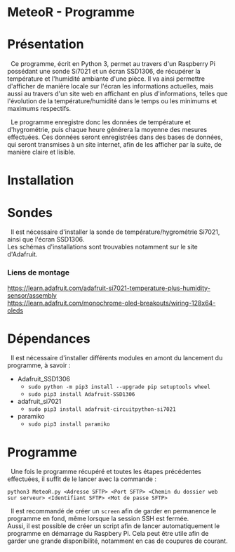 # MeteoR - Programme

# **Présentation**
  Ce programme, écrit en Python 3, permet au travers d'un Raspberry Pi possédant une sonde Si7021 et un écran SSD1306,
de récupérer la température et l'humidité ambiante d'une pièce. Il va ainsi permettre d'afficher de manière locale sur l'écran les informations actuelles, mais aussi au travers d'un site web en affichant en plus d'informations, telles que l'évolution de la température/humidité dans le temps ou les minimums et maximums respectifs.

  Le programme enregistre donc les données de température et d'hygrométrie, puis chaque heure générera la moyenne des mesures effectuées. Ces données seront enregistrées dans des bases de données, qui seront transmises à un site internet, afin de les afficher par la suite, de manière claire et lisible.

# **Installation**

 # Sondes
   Il est nécessaire d'installer la sonde de température/hygrométrie Si7021, ainsi que l'écran SSD1306.  
 Les schémas d'installations sont trouvables notamment sur le site d'Adafruit.
 
 ### Liens de montage
 https://learn.adafruit.com/adafruit-si7021-temperature-plus-humidity-sensor/assembly  
 https://learn.adafruit.com/monochrome-oled-breakouts/wiring-128x64-oleds
 
 # Dépendances
 
   Il est nécessaire d'installer différents modules en amont du lancement du programme, à savoir :
 * Adafruit_SSD1306
   * ```sudo python -m pip3 install --upgrade pip setuptools wheel```
   * ```sudo pip3 install Adafruit-SSD1306```
 * adafruit_si7021
   * ```sudo pip3 install adafruit-circuitpython-si7021```
 * paramiko
   * ```sudo pip3 install paramiko```
 
 # Programme
   Une fois le programme récupéré et toutes les étapes précédentes effectuées, il suffit de le lancer avec la commande :
 
 ```python3 MeteoR.py <Adresse SFTP> <Port SFTP> <Chemin du dossier web sur serveur> <Identifiant SFTP> <Mot de passe SFTP>```
 
   Il est recommandé de créer un ```screen``` afin de garder en permanence le programme en fond, même lorsque la session SSH est fermée.  
 Aussi, il est possible de créer un script afin de lancer automatiquement le programme en démarrage du Raspbery Pi. Cela peut être utile afin de garder une grande disponibilité, notamment en cas de coupures de courant.
 
